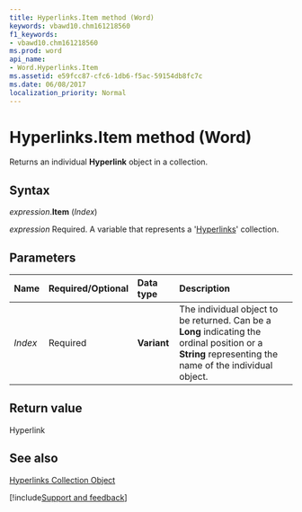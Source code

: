 ```yaml
---
title: Hyperlinks.Item method (Word)
keywords: vbawd10.chm161218560
f1_keywords:
- vbawd10.chm161218560
ms.prod: word
api_name:
- Word.Hyperlinks.Item
ms.assetid: e59fcc87-cfc6-1db6-f5ac-59154db8fc7c
ms.date: 06/08/2017
localization_priority: Normal
---
```



# Hyperlinks.Item method (Word)

Returns an individual  **Hyperlink** object in a collection.


## Syntax

_expression_.**Item** (_Index_)

_expression_ Required. A variable that represents a '[Hyperlinks](Word.hyperlinks.md)' collection.


## Parameters



|Name|Required/Optional|Data type|Description|
|:-----|:-----|:-----|:-----|
| _Index_|Required| **Variant**|The individual object to be returned. Can be a  **Long** indicating the ordinal position or a **String** representing the name of the individual object.|

## Return value

Hyperlink


## See also


[Hyperlinks Collection Object](Word.hyperlinks.md)

[!include[Support and feedback](~/includes/feedback-boilerplate.md)]